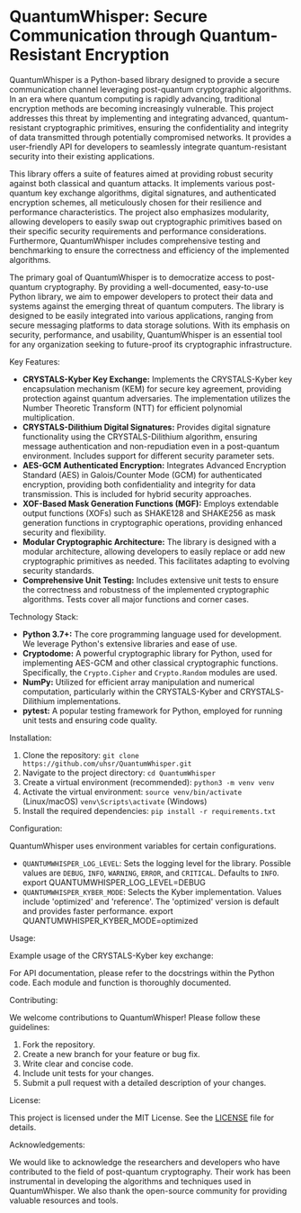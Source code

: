 # QuantumWhisper: Secure Communication through Quantum-Resistant Encryption

QuantumWhisper is a Python-based library designed to provide a secure communication channel leveraging post-quantum cryptographic algorithms. In an era where quantum computing is rapidly advancing, traditional encryption methods are becoming increasingly vulnerable. This project addresses this threat by implementing and integrating advanced, quantum-resistant cryptographic primitives, ensuring the confidentiality and integrity of data transmitted through potentially compromised networks. It provides a user-friendly API for developers to seamlessly integrate quantum-resistant security into their existing applications.

This library offers a suite of features aimed at providing robust security against both classical and quantum attacks. It implements various post-quantum key exchange algorithms, digital signatures, and authenticated encryption schemes, all meticulously chosen for their resilience and performance characteristics. The project also emphasizes modularity, allowing developers to easily swap out cryptographic primitives based on their specific security requirements and performance considerations. Furthermore, QuantumWhisper includes comprehensive testing and benchmarking to ensure the correctness and efficiency of the implemented algorithms.

The primary goal of QuantumWhisper is to democratize access to post-quantum cryptography. By providing a well-documented, easy-to-use Python library, we aim to empower developers to protect their data and systems against the emerging threat of quantum computers. The library is designed to be easily integrated into various applications, ranging from secure messaging platforms to data storage solutions. With its emphasis on security, performance, and usability, QuantumWhisper is an essential tool for any organization seeking to future-proof its cryptographic infrastructure.

Key Features:

*   **CRYSTALS-Kyber Key Exchange:** Implements the CRYSTALS-Kyber key encapsulation mechanism (KEM) for secure key agreement, providing protection against quantum adversaries. The implementation utilizes the Number Theoretic Transform (NTT) for efficient polynomial multiplication.
*   **CRYSTALS-Dilithium Digital Signatures:** Provides digital signature functionality using the CRYSTALS-Dilithium algorithm, ensuring message authentication and non-repudiation even in a post-quantum environment. Includes support for different security parameter sets.
*   **AES-GCM Authenticated Encryption:** Integrates Advanced Encryption Standard (AES) in Galois/Counter Mode (GCM) for authenticated encryption, providing both confidentiality and integrity for data transmission. This is included for hybrid security approaches.
*   **XOF-Based Mask Generation Functions (MGF):** Employs extendable output functions (XOFs) such as SHAKE128 and SHAKE256 as mask generation functions in cryptographic operations, providing enhanced security and flexibility.
*   **Modular Cryptographic Architecture:** The library is designed with a modular architecture, allowing developers to easily replace or add new cryptographic primitives as needed. This facilitates adapting to evolving security standards.
*   **Comprehensive Unit Testing:** Includes extensive unit tests to ensure the correctness and robustness of the implemented cryptographic algorithms. Tests cover all major functions and corner cases.

Technology Stack:

*   **Python 3.7+:** The core programming language used for development. We leverage Python's extensive libraries and ease of use.
*   **Cryptodome:** A powerful cryptographic library for Python, used for implementing AES-GCM and other classical cryptographic functions. Specifically, the `Crypto.Cipher` and `Crypto.Random` modules are used.
*   **NumPy:** Utilized for efficient array manipulation and numerical computation, particularly within the CRYSTALS-Kyber and CRYSTALS-Dilithium implementations.
*   **pytest:** A popular testing framework for Python, employed for running unit tests and ensuring code quality.

Installation:

1.  Clone the repository:
    `git clone https://github.com/uhsr/QuantumWhisper.git`
2.  Navigate to the project directory:
    `cd QuantumWhisper`
3.  Create a virtual environment (recommended):
    `python3 -m venv venv`
4.  Activate the virtual environment:
    `source venv/bin/activate` (Linux/macOS)
    `venv\Scripts\activate` (Windows)
5.  Install the required dependencies:
    `pip install -r requirements.txt`

Configuration:

QuantumWhisper uses environment variables for certain configurations.

*   `QUANTUMWHISPER_LOG_LEVEL`: Sets the logging level for the library. Possible values are `DEBUG`, `INFO`, `WARNING`, `ERROR`, and `CRITICAL`. Defaults to `INFO`.
    export QUANTUMWHISPER_LOG_LEVEL=DEBUG
*   `QUANTUMWHISPER_KYBER_MODE`: Selects the Kyber implementation. Values include 'optimized' and 'reference'. The 'optimized' version is default and provides faster performance.
    export QUANTUMWHISPER_KYBER_MODE=optimized

Usage:

Example usage of the CRYSTALS-Kyber key exchange:



For API documentation, please refer to the docstrings within the Python code. Each module and function is thoroughly documented.

Contributing:

We welcome contributions to QuantumWhisper! Please follow these guidelines:

1.  Fork the repository.
2.  Create a new branch for your feature or bug fix.
3.  Write clear and concise code.
4.  Include unit tests for your changes.
5.  Submit a pull request with a detailed description of your changes.

License:

This project is licensed under the MIT License. See the [LICENSE](https://github.com/uhsr/QuantumWhisper/blob/main/LICENSE) file for details.

Acknowledgements:

We would like to acknowledge the researchers and developers who have contributed to the field of post-quantum cryptography. Their work has been instrumental in developing the algorithms and techniques used in QuantumWhisper. We also thank the open-source community for providing valuable resources and tools.
